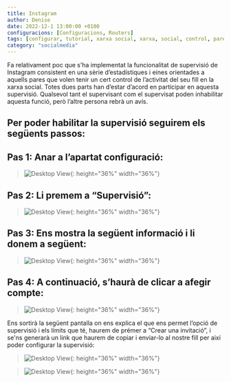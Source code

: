 ```yaml
---
title: Instagram
author: Denise
date: 2022-12-1 13:00:00 +0100
configuracions: [Configuracions, Routers]
tags: [configurar, tutorial, xarxa social, xarxa, social, control, parental, pc, acces, dispositiu, restringir, fotografia, movil, smartphone, Android, IOS, habilitar, supervisio, compte, invitació, avís, escrit per Denise, 1 de Desembre de 2022]
category: "socialmedia"
---
```


Fa relativament poc que s’ha implementat la funcionalitat de supervisió de Instagram consistent en una sèrie d’estadístiques i eines orientades a aquells pares que volen tenir un cert control de l’activitat del seu fill en la xarxa social. Totes dues parts han d’estar d’acord en participar en aquesta supervisió. Qualsevol tant el supervisant com el supervisat poden inhabilitar aquesta funció, però l’altre persona rebrà un avís.

## Per poder habilitar la supervisió seguirem els següents passos:

## Pas 1: Anar a l’apartat configuració:
>![Desktop View](/assets/img/instagram/image5.png){: height="36%" width="36%"}

## Pas 2: Li premem a “Supervisió”:

>![Desktop View](/assets/img/instagram/image2.png){: height="36%" width="36%"}

## Pas 3: Ens mostra la següent informació i li donem a següent:

>![Desktop View](/assets/img/instagram/image1.png){: height="36%" width="36%"}

## Pas 4: A continuació, s’haurà de clicar a afegir compte:

>![Desktop View](/assets/img/instagram/image4.png){: height="36%" width="36%"}

Ens sortirà la següent pantalla on ens explica el que ens permet l’opció de supervisió i els límits que té, haurem de prémer a “Crear una invitació”, i se'ns generarà un link que haurem de copiar i enviar-lo al nostre fill per així poder configurar la supervisió:

>![Desktop View](/assets/img/instagram/image6.png){: height="36%" width="36%"}

>![Desktop View](/assets/img/instagram/image3.png){: height="36%" width="36%"}
